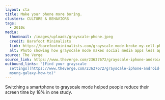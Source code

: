 ```yaml
---
layout: cta
title: Make your phone more boring.
clusters: CULTURE & BEHAVIORS
tags:
  - 2010s
media:
  thumbnail: /images/uploads/grayscale-phone.jpeg
  credit: Barefoot Minimalists
  link: https://barefootminimalists.com/grayscale-mode-broke-my-cell-phone-addiction/
  alt: Photo showing how grayscale mode makes social media apps less appealing.
source: The Verge
source_link: https://www.theverge.com/23637672/grayscale-iphone-android-pixel-samsung-galaxy-how-to
outbound_links: "[Find your grayscale
  settings](https://www.theverge.com/23637672/grayscale-iphone-android-pixel-sa\
  msung-galaxy-how-to)"
---
```

Switching a smartphone to grayscale mode helped people reduce their screen time by 18% in one study.